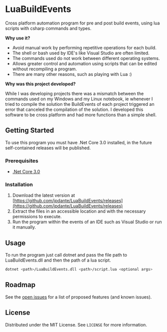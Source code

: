 # LuaBuildEvents
Cross platform automation program for pre and post build events, using lua scripts with csharp commands and types.

**Why use it?**
* Avoid manual work by performing repetitive operations for each build.
* The shell or bash used by IDE's like Visual Studio are often limited.
* The commands used do not work between different operating systems.
* Allows greater control and automation using scripts that can be edited without recompiling a program.
* There are many other reasons, such as playing with Lua :)

**Why was this project developed?**

While I was developing projects there was a mismatch between the commands used on my Windows and my Linux notebook,
ie whenever I tried to compile the solution the BuildEvents of each project triggered an error that canceled the compilation of the solution. I developed this software to be cross platform and had more functions than a simple shell.

## Getting Started
To use this program you must have .Net Core 3.0 installed, in the future self-contained releases will be published.

### Prerequisites
* [.Net Core 3.0](https://dotnet.microsoft.com/download)

### Installation
1. Download the latest version at [https://github.com/jpdante/LuaBuildEvents/releases](https://github.com/jpdante/LuaBuildEvents/releases)
2. Extract the files in an accessible location and with the necessary permissions to execute.
3. Run the program within the events of an IDE such as Visual Studio or run it manually.

## Usage
To run the program just call dotnet and pass the file path to LuaBuildEvents.dll and then the path of a lua script.
```sh
dotnet <path>/LuaBuildEvents.dll <path>/script.lua <optional args>
```

## Roadmap
See the [open issues](https://github.com/othneildrew/Best-README-Template/issues) for a list of proposed features (and known issues).

## License
Distributed under the MIT License. See `LICENSE` for more information.
